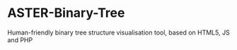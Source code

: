 # ASTER-Binary-Tree
Human-friendly binary tree structure visualisation tool, based on HTML5, JS and PHP
